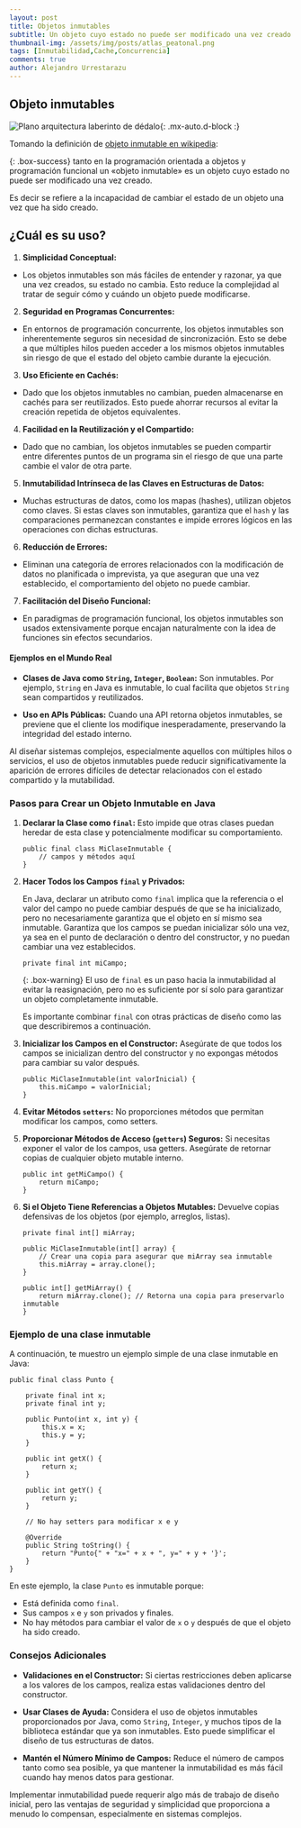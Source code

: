 ```yaml
---
layout: post
title: Objetos inmutables
subtitle: Un objeto cuyo estado no puede ser modificado una vez creado.
thumbnail-img: /assets/img/posts/atlas_peatonal.png
tags: [Inmutabilidad,Cache,Concurrencia]
comments: true
author: Alejandro Urrestarazu
---
```


## Objeto inmutables

![Plano arquitectura laberinto de dédalo](/assets/img/posts/atlas_peatonal.png){: .mx-auto.d-block :}


Tomando la definición de [objeto inmutable en wikipedia](https://es.wikipedia.org/wiki/Objeto_inmutable): 


{: .box-success}
tanto en la programación orientada a objetos y programación funcional un «objeto inmutable» es un objeto cuyo estado no puede ser modificado una vez creado.


Es decir se refiere a la incapacidad de cambiar el estado de un objeto una vez que ha sido creado.

## ¿Cuál es su uso?

1. **Simplicidad Conceptual:**
- Los objetos inmutables son más fáciles de entender y razonar, ya que una vez creados, su estado no cambia. Esto reduce la complejidad al tratar de seguir cómo y cuándo un objeto puede modificarse.


2. **Seguridad en Programas Concurrentes:**
- En entornos de programación concurrente, los objetos inmutables son inherentemente seguros sin necesidad de sincronización. Esto se debe a que múltiples hilos pueden acceder a los mismos objetos inmutables sin riesgo de que el estado del objeto cambie durante la ejecución.


3. **Uso Eficiente en Cachés:**
- Dado que los objetos inmutables no cambian, pueden almacenarse en cachés para ser reutilizados. Esto puede ahorrar recursos al evitar la creación repetida de objetos equivalentes.


4. **Facilidad en la Reutilización y el Compartido:**
- Dado que no cambian, los objetos inmutables se pueden compartir entre diferentes puntos de un programa sin el riesgo de que una parte cambie el valor de otra parte.


5. **Inmutabilidad Intrínseca de las Claves en Estructuras de Datos:**
- Muchas estructuras de datos, como los mapas (hashes), utilizan objetos como claves. Si estas claves son inmutables, garantiza que el `hash` y las comparaciones permanezcan constantes e impide errores lógicos en las operaciones con dichas estructuras.


6. **Reducción de Errores:**
- Eliminan una categoría de errores relacionados con la modificación de datos no planificada o imprevista, ya que aseguran que una vez establecido, el comportamiento del objeto no puede cambiar.


7. **Facilitación del Diseño Funcional:**
- En paradigmas de programación funcional, los objetos inmutables son usados extensivamente porque encajan naturalmente con la idea de funciones sin efectos secundarios.


#### Ejemplos en el Mundo Real

- **Clases de Java como `String`, `Integer`, `Boolean`:** Son inmutables. Por ejemplo, `String` en Java es inmutable, lo cual facilita que objetos `String` sean compartidos y reutilizados.

- **Uso en APIs Públicas:** Cuando una API retorna objetos inmutables, se previene que el cliente los modifique inesperadamente, preservando la integridad del estado interno.

Al diseñar sistemas complejos, especialmente aquellos con múltiples hilos o servicios, el uso de objetos inmutables puede reducir significativamente la aparición de errores difíciles de detectar relacionados con el estado compartido y la mutabilidad. 


### Pasos para Crear un Objeto Inmutable en Java

1. **Declarar la Clase como `final`:**
    Esto impide que otras clases puedan heredar de esta clase y potencialmente modificar su comportamiento.

    ~~~
    public final class MiClaseInmutable {
        // campos y métodos aquí
    }
    
    ~~~

2. **Hacer Todos los Campos `final` y Privados:**

    En Java, declarar un atributo como `final` implica que la referencia o el valor del campo no puede cambiar después de que se ha inicializado, pero no necesariamente garantiza que el objeto en sí mismo sea inmutable. 
    Garantiza que los campos se puedan inicializar sólo una vez, ya sea en el punto de declaración o dentro del constructor, y no puedan cambiar una vez establecidos.

    ~~~
    private final int miCampo;
    ~~~

    {: .box-warning}
    El uso de `final` es un paso hacia la inmutabilidad al evitar la reasignación, pero no es suficiente por sí solo para garantizar un objeto completamente inmutable. 

    Es importante combinar `final` con otras prácticas de diseño como las que describiremos a continuación.

3. **Inicializar los Campos en el Constructor:**
    Asegúrate de que todos los campos se inicializan dentro del constructor y no expongas métodos para cambiar su valor después.

    ~~~
    public MiClaseInmutable(int valorInicial) {
        this.miCampo = valorInicial;
    }
    ~~~

4. **Evitar Métodos `setters`:**
    No proporciones métodos que permitan modificar los campos, como setters.

5. **Proporcionar Métodos de Acceso (`getters`) Seguros:**
    Si necesitas exponer el valor de los campos, usa getters. Asegúrate de retornar copias de cualquier objeto mutable interno.

    ~~~
    public int getMiCampo() {
        return miCampo;
    }
    ~~~

6. **Si el Objeto Tiene Referencias a Objetos Mutables:**
    Devuelve copias defensivas de los objetos (por ejemplo, arreglos, listas).

    ~~~
    private final int[] miArray;

    public MiClaseInmutable(int[] array) {
        // Crear una copia para asegurar que miArray sea inmutable
        this.miArray = array.clone();
    }

    public int[] getMiArray() {
        return miArray.clone(); // Retorna una copia para preservarlo inmutable
    }
    ~~~


### Ejemplo de una clase inmutable

A continuación, te muestro un ejemplo simple de una clase inmutable en Java:

~~~
public final class Punto {

    private final int x;
    private final int y;

    public Punto(int x, int y) {
        this.x = x;
        this.y = y;
    }

    public int getX() {
        return x;
    }

    public int getY() {
        return y;
    }

    // No hay setters para modificar x e y

    @Override
    public String toString() {
        return "Punto{" + "x=" + x + ", y=" + y + '}';
    }
}
~~~


En este ejemplo, la clase `Punto` es inmutable porque:

- Está definida como `final`.
- Sus campos `x` e `y` son privados y finales.
- No hay métodos para cambiar el valor de `x` o `y` después de que el objeto ha sido creado.


### Consejos Adicionales

- **Validaciones en el Constructor:** Si ciertas restricciones deben aplicarse a los valores de los campos, realiza estas validaciones dentro del constructor.

- **Usar Clases de Ayuda:** Considera el uso de objetos inmutables proporcionados por Java, como `String`, `Integer`, y muchos tipos de la biblioteca estándar que ya son inmutables. Esto puede simplificar el diseño de tus estructuras de datos.

- **Mantén el Número Mínimo de Campos:** Reduce el número de campos tanto como sea posible, ya que mantener la inmutabilidad es más fácil cuando hay menos datos para gestionar.

Implementar inmutabilidad puede requerir algo más de trabajo de diseño inicial, pero las ventajas de seguridad y simplicidad que proporciona a menudo lo compensan, especialmente en sistemas complejos.